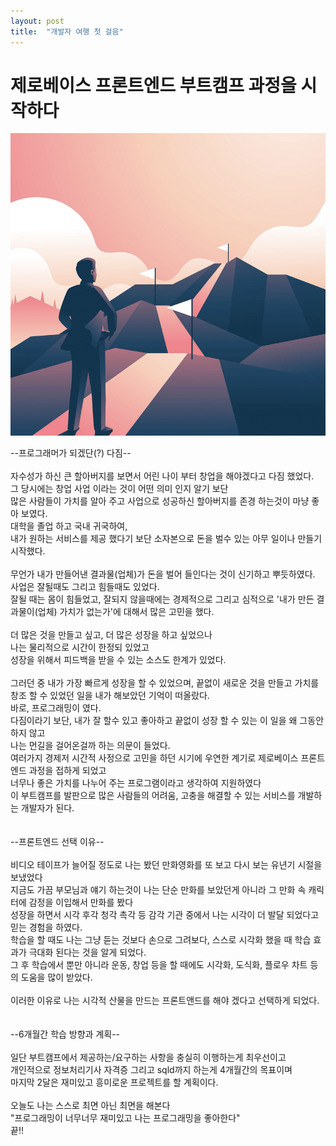 ```yaml
---
layout: post
title:  "개발자 여행 첫 걸음"
---
```


# 제로베이스 프론트엔드 부트캠프 과정을 시작하다


![challenge](/assets/image/challenge.png)


  
--프로그래머가 되겠단(?) 다짐--\
\
자수성가 하신 큰 할아버지를 보면서 어린 나이 부터 창업을 해야겠다고 다짐 했었다.\
그 당시에는 창업 사업 이라는 것이 어떤 의미 인지 알기 보단\
많은 사람들이 가치를 알아 주고 사업으로 성공하신 할아버지를 존경 하는것이 마냥 좋아 보였다.\
대학을 졸업 하고 국내 귀국하여,\
내가 원하는 서비스를 제공 했다기 보단 소자본으로 돈을 벌수 있는 아무 일이나 만들기 시작했다.\
<br>
무언가 내가 만들어낸 결과물(업체)가 돈을 벌어 들인다는 것이 신기하고 뿌듯하였다.\
사업은 잘될때도 그리고 힘들때도 있었다.\
잘될 때는 몸이 힘들었고, 잘되지 않을때에는 경제적으로 그리고 심적으로 '내가 만든 결과물이(업체) 가치가 없는가'에 대해서 많은 고민을 했다.\
<br>
더 많은 것을 만들고 싶고, 더 많은 성장을 하고 싶었으나\
나는 물리적으로 시간이 한정되 있었고\
성장을 위해서 피드백을 받을 수 있는 소스도 한계가 있었다.\
<br>
그러던 중 내가 가장 빠르게 성장을 할 수 있었으며, 끝없이 새로운 것을 만들고 가치를 창조 할 수 있었던 일을 내가 해보았던 기억이 떠올랐다.\
바로, 프로그래밍이 였다.\
다짐이라기 보단, 내가 잘 할수 있고 좋아하고 끝없이 성장 할 수 있는 이 일을 왜 그동안 하지 않고\
나는 먼길을 걸어온걸까 하는 의문이 들었다.\
여러가지 경제저 시간적 사정으로 고민을 하던 시기에 우연한 계기로 제로베이스 프론트엔드 과정을 접하게 되었고\
너무나 좋은 가치를 나누어 주는 프로그램이라고 생각하여 지원하였다\
이 부트캠프를 발판으로 많은 사람들의 어려움, 고충을 해결할 수 있는 서비스를 개발하는 개발자가 된다.\
<br>
<br>
--프론트엔드 선택 이유--\
  \
 비디오 테이프가 늘어질 정도로 나는 봤던 만화영화를 또 보고 다시 보는 유년기 시절을 보냈었다\
 지금도 가끔 부모님과 얘기 하는것이 나는 단순 만화를 보았던게 아니라 그 만화 속 캐릭터에 감정을 이입해서 만화를 봤다\
 성장을 하면서 시각 후각 청각 촉각 등 감각 기관 중에서 나는 시각이 더 발달 되었다고 믿는 경험을 하였다.\
 학습을 할 때도 나는 그냥 듣는 것보다 손으로 그려보다, 스스로 시각화 했을 때 학습 효과가 극대화 된다는 것을 알게 되었다.\
 그 후 학습에서 뿐만 아니라 운동, 창업 등을 할 때에도 시각화, 도식화, 플로우 차트 등의 도움을 많이 받았다.\
 <br>
 이러한 이유로 나는 시각적 산물을 만드는 프론트앤드를 해야 겠다고 선택하게 되었다.\
 <br>
 <br>
--6개월간 학습 방향과 계획--\
\
일단 부트캠프에서 제공하는/요구하는 사항을 충실히 이행하는게 최우선이고\
개인적으로 정보처리기사 자격증 그리고 sqld까지 하는게 4개월간의 목표이며\
마지막 2달은 재미있고 흥미로운 프로젝트를 할 계획이다.\
\
오늘도 나는 스스로 최면 아닌 최면을 해본다\
"프로그래밍이 너무너무 재미있고 나는 프로그래밍을 좋아한다"\
끝!!
 

 
 
 
 

